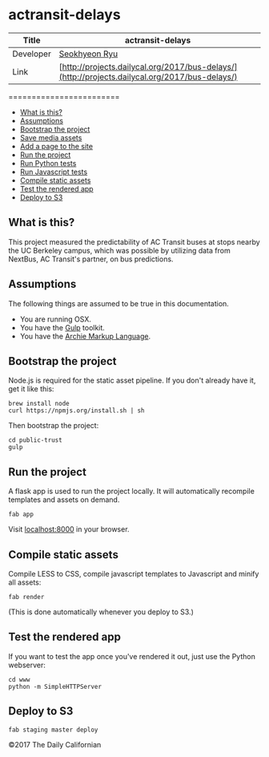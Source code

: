 # actransit-delays

| Title | actransit-delays |
|-|-|
| Developer    | [Seokhyeon Ryu](http://github.com/ryusock) |
| Link | [http://projects.dailycal.org/2017/bus-delays/](http://projects.dailycal.org/2017/bus-delays/) |

========================

* [What is this?](#what-is-this)
* [Assumptions](#assumptions)
* [Bootstrap the project](#bootstrap-the-project)
* [Save media assets](#save-media-assets)
* [Add a page to the site](#add-a-page-to-the-site)
* [Run the project](#run-the-project)
* [Run Python tests](#run-python-tests)
* [Run Javascript tests](#run-javascript-tests)
* [Compile static assets](#compile-static-assets)
* [Test the rendered app](#test-the-rendered-app)
* [Deploy to S3](#deploy-to-s3)

What is this?
-------------

This project measured the predictability of AC Transit buses at stops nearby the UC Berkeley campus, which was possible by utilizing data from NextBus, AC Transit's partner, on bus predictions.


Assumptions
-----------

The following things are assumed to be true in this documentation.

* You are running OSX.
* You have the [Gulp](https://gulpjs.com/) toolkit.
* You have the [Archie Markup Language](http://archieml.org/).

Bootstrap the project
---------------------

Node.js is required for the static asset pipeline. If you don't already have it, get it like this:

```
brew install node
curl https://npmjs.org/install.sh | sh
```

Then bootstrap the project:

```
cd public-trust
gulp
```

Run the project
---------------

A flask app is used to run the project locally. It will automatically recompile templates and assets on demand.

```
fab app
```

Visit [localhost:8000](http://localhost:8000) in your browser.

Compile static assets
---------------------

Compile LESS to CSS, compile javascript templates to Javascript and minify all assets:

```
fab render
```

(This is done automatically whenever you deploy to S3.)

Test the rendered app
---------------------

If you want to test the app once you've rendered it out, just use the Python webserver:

```
cd www
python -m SimpleHTTPServer
```

Deploy to S3
------------

```
fab staging master deploy
```

©2017 The Daily Californian

